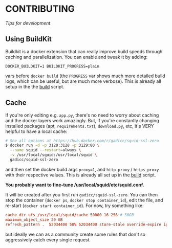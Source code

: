 # CONTRIBUTING

*Tips for development*

## Using BuildKit

Buildkit is a docker extension that can really improve build speeds through
caching and parallelization.  You can enable and tweak it by adding:

  `DOCKER_BUILDKIT=1 BUILDKIT_PROGRESS=plain`

vars before `docker build` (the `PROGRESS` var shows much more detailed
build logs, which can be useful, but are much more verbose).  This is
already all setup in the the [build](./build) script.

## Cache

If you're only editing e.g. `app.py`, there's no need to worry about caching
and the docker layers work amazingly.  But, if you're constantly changing
installed packages (apt, `requirements.txt`), `download.py`, etc, it's VERY
helpful to have a local cache:

```bash
# See all options at https://hub.docker.com/r/gadicc/squid-ssl-zero
$ docker run -d -p 3128:3128 -p 3129:80 \
  --name squid --restart=always \
  -v /usr/local/squid:/usr/local/squid \
  gadicc/squid-ssl-zero
```

and then set the docker build args `proxy=1`, and `http_proxy` / `https_proxy`
with their respective values.
This is already all set up in the [build](./build) script.

**You probably want to fine-tune /usr/local/squid/etc/squid.conf**.

It will be created after you first run `gadicc/squid-ssl-zero`.  You can then
stop the container (`docker ps`, `docker stop container_id`), edit the file,
and re-start (`docker start container_id`).  For now, try something like:

```conf
cache_dir ufs /usr/local/squid/cache 50000 16 256 # 50GB
maximum_object_size 20 GB
refresh_pattern .  52034400 50% 52034400 store-stale override-expire ignore-no-cache ignore-no-store ignore-private
```

but ideally we can as a community create some rules that don't so
aggressively catch every single request.